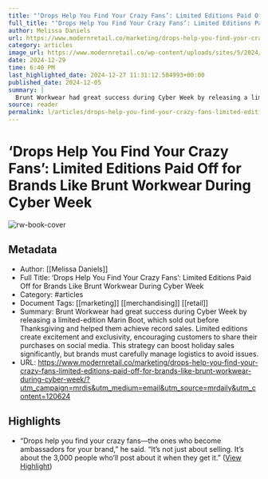 ```yaml
---
title: "‘Drops Help You Find Your Crazy Fans’: Limited Editions Paid Off for Brands Like Brunt Workwear During Cyber Week"
full_title: "‘Drops Help You Find Your Crazy Fans’: Limited Editions Paid Off for Brands Like Brunt Workwear During Cyber Week"
author: Melissa Daniels
url: https://www.modernretail.co/marketing/drops-help-you-find-your-crazy-fans-limited-editions-paid-off-for-brands-like-brunt-workwear-during-cyber-week/?utm_campaign=mrdis&utm_medium=email&utm_source=mrdaily&utm_content=120624
category: articles
image_url: https://www.modernretail.co/wp-content/uploads/sites/5/2024/12/Brunt-BFCM-NOV24-Redwood-Marin-Sullivan-Wide-e1733252191813.jpg
date: 2024-12-29
time: 6:40 PM
last_highlighted_date: 2024-12-27 11:31:12.504993+00:00
published_date: 2024-12-05
summary: |
  Brunt Workwear had great success during Cyber Week by releasing a limited-edition Marin Boot, which sold out before Thanksgiving and helped them achieve record sales. Limited editions create excitement and exclusivity, encouraging customers to share their purchases on social media. This strategy can boost holiday sales significantly, but brands must carefully manage logistics to avoid issues.
source: reader
permalink: l/articles/drops-help-you-find-your-crazy-fans-limited-editions-paid-off-for-brands-like-brunt-workwear-during-cyber-week
---
```

# ‘Drops Help You Find Your Crazy Fans’: Limited Editions Paid Off for Brands Like Brunt Workwear During Cyber Week

![rw-book-cover](https://www.modernretail.co/wp-content/uploads/sites/5/2024/12/Brunt-BFCM-NOV24-Redwood-Marin-Sullivan-Wide-e1733252191813.jpg)

## Metadata
- Author: [[Melissa Daniels]]
- Full Title: ‘Drops Help You Find Your Crazy Fans’: Limited Editions Paid Off for Brands Like Brunt Workwear During Cyber Week
- Category: #articles
- Document Tags: [[marketing]] [[merchandising]] [[retail]] 
- Summary: Brunt Workwear had great success during Cyber Week by releasing a limited-edition Marin Boot, which sold out before Thanksgiving and helped them achieve record sales. Limited editions create excitement and exclusivity, encouraging customers to share their purchases on social media. This strategy can boost holiday sales significantly, but brands must carefully manage logistics to avoid issues.
- URL: https://www.modernretail.co/marketing/drops-help-you-find-your-crazy-fans-limited-editions-paid-off-for-brands-like-brunt-workwear-during-cyber-week/?utm_campaign=mrdis&utm_medium=email&utm_source=mrdaily&utm_content=120624

## Highlights
- “Drops help you find your crazy fans—the ones who become ambassadors for your brand,” he said. “It’s not just about selling. It’s about the 3,000 people who’ll post about it when they get it.” ([View Highlight](https://read.readwise.io/read/01jg3y507hecdrpzdy3s2ne44w))


